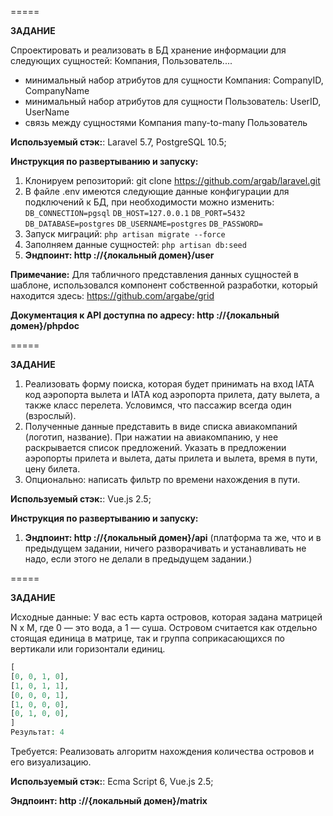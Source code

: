 =====

**ЗАДАНИЕ**

Спроектировать и реализовать в БД хранение информации для следующих сущностей: Компания, Пользователь....
- минимальный набор атрибутов для сущности Компания: CompanyID, CompanyName
- минимальный набор атрибутов для сущности Пользователь: UserID, UserName
- связь между сущностями Компания many-to-many Пользователь

**Используемый стэк:**: Laravel 5.7, PostgreSQL 10.5;

**Инструкция по развертыванию и запуску:**
1. Клонируем репозиторий: git clone https://github.com/argab/laravel.git
2. В файле .env имеются следующие данные конфигурации для подключений к БД, при необходимости можно изменить:
`DB_CONNECTION=pgsql`
 `DB_HOST=127.0.0.1`
 `DB_PORT=5432`
 `DB_DATABASE=postgres`
 `DB_USERNAME=postgres`
 `DB_PASSWORD=`
3. Запуск миграций: `php artisan migrate --force`
4. Заполняем данные сущностей: `php artisan db:seed`
5. **Эндпоинт: http ://{локальный домен}/user**

**Примечание:** Для табличного представления данных сущностей в шаблоне, использовался компонент собственной разработки, 
который находится здесь: https://github.com/argabe/grid

**Документация к API доступна по адресу: http ://{локальный домен}/phpdoc**

=====

**ЗАДАНИЕ**
1. Реализовать форму поиска, которая будет принимать на вход IATA код аэропорта вылета и IATA код аэропорта прилета, дату вылета, а также класс перелета. Условимся, что пассажир всегда один (взрослый).
2. Полученные данные представить в виде списка авиакомпаний (логотип, название). При нажатии на авиакомпанию, у нее раскрывается список предложений. Указать в предложении аэропорты прилета и вылета, даты прилета и вылета, время в пути, цену билета.
3. Опционально: написать фильтр по времени нахождения в пути.

**Используемый стэк:**: Vue.js 2.5;

**Инструкция по развертыванию и запуску:**
1. **Эндпоинт: http ://{локальный домен}/api** (платформа та же, что и в предыдущем задании, ничего разворачивать и устанавливать не надо, если этого не делали в предыдущем задании.)

=====

**ЗАДАНИЕ**

Исходные данные:
У вас есть карта островов, которая задана матрицей N x M, где 0 — это вода, а 1 — суша. Островом считается как отдельно стоящая единица в матрице, так и группа соприкасающихся по вертикали или горизонтали единиц.

```php
[
[0, 0, 1, 0],
[1, 0, 1, 1],
[0, 0, 0, 1],
[1, 0, 0, 0],
[0, 1, 0, 0],
]
Результат: 4
```

Требуется: Реализовать алгоритм нахождения количества островов и его визуализацию. 

**Используемый стэк:**: Ecma Script 6, Vue.js 2.5;

**Эндпоинт: http ://{локальный домен}/matrix**

